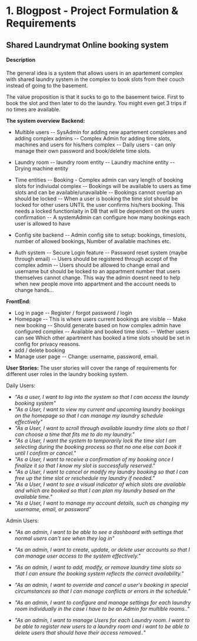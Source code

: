 
# 1. Blogpost - Project Formulation & Requirements



## Shared Laundrymat Online booking system

####  Description

The general idea is a system that allows users in an apartement complex with shared laundry system in the complex to book slots from their couch instead of going to the basement. 

The value proposition is that it sucks to go to the basement twice. First to book the slot and then later to do the laundry. You might even get 3 trips if no times are available.

**The system overview**
**Backend:**
- Multible users
-- SysAdmin for adding new apartement complexes and adding complex admins
-- Complex Admin for adding time slots, machines and users for his/hers complex
-- Daily users - can only manage their own password and book/delete time slots.

- Laundry room
-- laundry room entity
-- Laundry machine entity
-- Drying machine entity

- Time entities
-- Booking - Complex admin can vary length of booking slots for indiviudal complex
-- Bookings will be available to users as time slots and can be available/unavailable
-- Bookings cannot overlap an should be locked
-- When a user is booking the time slot should be locked for other users UNTIL the user confirms his/hers booking. This needs a locked functionlaity in DB that will be dependent on the users confirmation
-- A systemAdmin can configure how many bookings each user is allowed to have 


- Config site backend
-- Admin config site to setup: bookings, timeslots, number of allowed bookings, Number of available machines etc.

- Auth system
-- Secure Login feature
-- Password reset system (maybe through email)
-- Users should be registered through accept of the complex admin
-- Users should be allowed to change email and username but should be locked to an appartment number that users themselves cannot change. This way the admin doesnt need to help when new people move into appartment and the account needs to change hands...

**FrontEnd:**

- Log in page
-- Register / forgot password / login
- Homepage
-- This is where users current bookings are visible
-- Make new booking
-- Should generate based on how complex admin have configured complex
-- Available and booked time slots. 
-- Wether users can see Which other apartment has booked a time slots should be set in config for privacy reasons. 
- add / delete booking 
- Manage user page
--  Change: username, password, email.

**User Stories:**
The user stories will cover the range of requirements for different user roles in the laundry booking system.

Daily Users:
- *"As a user, I want to log into the system so that I can access the laundy booking system"*
- *"As a User, I want to view my current and upcoming laundry bookings on the homepage so that I can manage my laundry schedule effectively"*
- *"As a User, I want to scroll through available laundry time slots so that I can choose a time that fits me to do my laundry."*
- *"As a User, I want the system to temporarily lock the time slot I am selecting during the booking process so that no one else can book it until I confirm or cancel."*
- *"As a User, I want to receive a confirmation of my booking once I finalize it so that I know my slot is successfully reserved."*
- *"As a User, I want to cancel or modify my laundry booking so that I can free up the time slot or reschedule my laundry if needed."*
- *"As a User, I want to see a visual indicator of which slots are available and which are booked so that I can plan my laundry based on the available time."*
- *"As a User, I want to manage my account details, such as changing my username, email, or password"*



Admin Users:
- *"As an admin, I want to be able to see a dashboard with settings that normal users can't see when they log in"*
-	*"As an admin, I want to create, update, or delete user accounts so that I can manage user access to the system effectively."*
- *"As an admin, I want to add, modify, or remove laundry time slots so that I can ensure the booking system reflects the correct availability."*
-	*"As an admin, I want to override and cancel a user's booking in special circumstances so that I can manage conflicts or errors in the schedule."*

- *"As an admin, I want to configure and manage settings for each laundry room individually in the case i have to be an Admin for multible rooms.."*
- *"As an admin, I want to manage Users for each Laundry room. I want to be able to register new users to a laundry room and i want to be able to delete users that should have their access removed.."*
